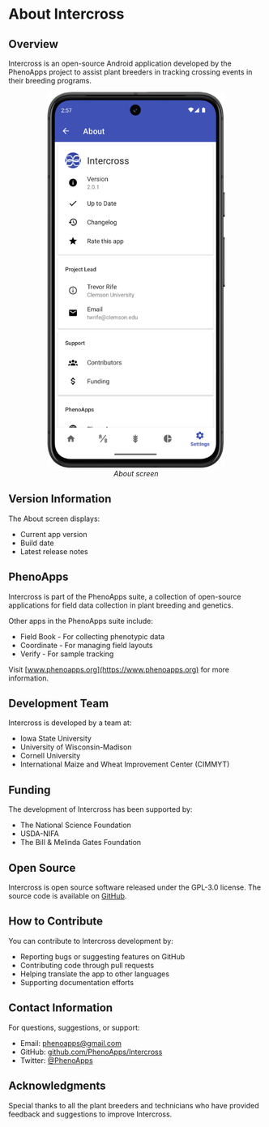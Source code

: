<link rel="stylesheet" type="text/css" href="_styles/styles.css">

# About Intercross

## Overview

Intercross is an open-source Android application developed by the PhenoApps project to assist plant breeders in tracking crossing events in their breeding programs.

<figure align="center" class="image">
<img src="_static/images/about_screen.png" width="350px">
<figcaption><i>About screen</i></figcaption>
</figure>

## Version Information

The About screen displays:
- Current app version
- Build date
- Latest release notes

## PhenoApps

Intercross is part of the PhenoApps suite, a collection of open-source applications for field data collection in plant breeding and genetics.

Other apps in the PhenoApps suite include:
- Field Book - For collecting phenotypic data
- Coordinate - For managing field layouts
- Verify - For sample tracking

Visit [www.phenoapps.org](https://www.phenoapps.org) for more information.

## Development Team

Intercross is developed by a team at:
- Iowa State University
- University of Wisconsin-Madison
- Cornell University
- International Maize and Wheat Improvement Center (CIMMYT)

## Funding

The development of Intercross has been supported by:
- The National Science Foundation
- USDA-NIFA
- The Bill & Melinda Gates Foundation

## Open Source

Intercross is open source software released under the GPL-3.0 license. The source code is available on [GitHub](https://github.com/PhenoApps/Intercross).

## How to Contribute

You can contribute to Intercross development by:
- Reporting bugs or suggesting features on GitHub
- Contributing code through pull requests
- Helping translate the app to other languages
- Supporting documentation efforts

## Contact Information

For questions, suggestions, or support:
- Email: phenoapps@gmail.com
- GitHub: [github.com/PhenoApps/Intercross](https://github.com/PhenoApps/Intercross)
- Twitter: [@PhenoApps](https://twitter.com/PhenoApps)

## Acknowledgments

Special thanks to all the plant breeders and technicians who have provided feedback and suggestions to improve Intercross.